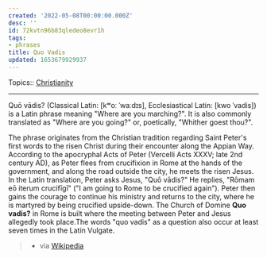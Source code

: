 ```yaml
---
created: '2022-05-08T00:00:00.000Z'
desc: ''
id: 72kvtn96b83qledeo8evr1h
tags:
- phrases
title: Quo Vadis
updated: 1653679929937
---
```

   
Topics::  [Christianity](../../archive/Christianity.md)   
   
   
---   
   
Quō vādis? (Classical Latin: [kʷoː ˈwaːdɪs], Ecclesiastical Latin: [kwo ˈvadis]) is a Latin phrase meaning "Where are you marching?". It is also commonly translated as "Where are you going?" or, poetically, "Whither goest thou?".   
   
The phrase originates from the Christian tradition regarding Saint Peter's first words to the risen Christ during their encounter along the Appian Way. According to the apocryphal Acts of Peter (Vercelli Acts XXXV; late 2nd century AD), as Peter flees from crucifixion in Rome at the hands of the government, and along the road outside the city, he meets the risen Jesus. In the Latin translation, Peter asks Jesus, "Quō vādis?" He replies, "Rōmam eō iterum crucifīgī" ("I am going to Rome to be crucified again"). Peter then gains the courage to continue his ministry and returns to the city, where he is martyred by being crucified upside-down. The Church of Domine **Quo vadis?** in Rome is built where the meeting between Peter and Jesus allegedly took place.The words "quo vadis" as a question also occur at least seven times in the Latin Vulgate.   
   
> - via [Wikipedia](https://en.wikipedia.org/wiki/Quo%20vadis?)